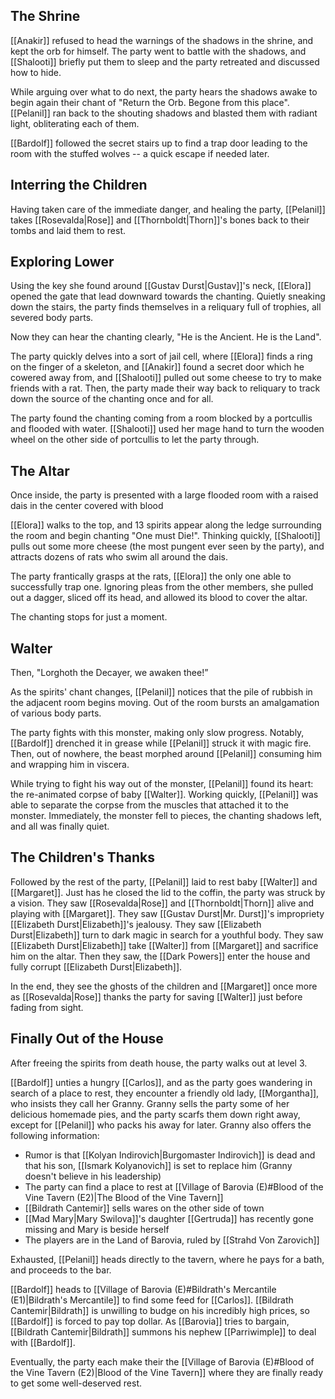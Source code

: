 ## The Shrine
[[Anakir]] refused to head the warnings of the shadows in the shrine, and kept the orb for himself. The party went to battle with the shadows, and [[Shalooti]] briefly put them to sleep and the party retreated and discussed how to hide.

While arguing over what to do next, the party hears the shadows awake to begin again their chant of "Return the Orb. Begone from this place". [[Pelanil]] ran back to the shouting shadows and blasted them with radiant light, obliterating each of them.

[[Bardolf]] followed the secret stairs up to find a trap door leading to the room with the stuffed wolves -- a quick escape if needed later.

## Interring the Children
Having taken care of the immediate danger, and healing the party, [[Pelanil]] takes [[Rosevalda|Rose]] and [[Thornboldt|Thorn]]'s bones back to their tombs and laid them to rest.

## Exploring Lower
Using the key she found around [[Gustav Durst|Gustav]]'s neck, [[Elora]] opened the gate that lead downward towards the chanting. Quietly sneaking down the stairs, the party finds themselves in a reliquary full of trophies, all severed body parts.

Now they can hear the chanting clearly, "He is the Ancient. He is the Land".

The party quickly delves into a sort of jail cell, where [[Elora]] finds a ring on the finger of a skeleton, and [[Anakir]] found a secret door which he cowered away from, and [[Shalooti]] pulled out some cheese to try to make friends with a rat. Then, the party made their way back to reliquary to track down the source of the chanting once and for all.

The party found the chanting coming from a room blocked by a portcullis and flooded with water. [[Shalooti]] used her mage hand to turn the wooden wheel on the other side of portcullis to let the party through.

## The Altar
Once inside, the party is presented with a large flooded room with a raised dais in the center covered with blood

[[Elora]] walks to the top, and 13 spirits appear along the ledge surrounding the room and begin chanting "One must Die!". Thinking quickly, [[Shalooti]] pulls out some more cheese (the most pungent ever seen by the party), and attracts dozens of rats who swim all around the dais.

The party frantically grasps at the rats, [[Elora]] the only one able to successfully trap one. Ignoring pleas from the other members, she pulled out a dagger, sliced off its head, and allowed its blood to cover the altar.

The chanting stops for just a moment.

## Walter
Then, "Lorghoth the Decayer, we awaken thee!”

As the spirits' chant changes, [[Pelanil]] notices that the pile of rubbish in the adjacent room begins moving. Out of the room bursts an amalgamation of various body parts.

The party fights with this monster, making only slow progress. Notably, [[Bardolf]] drenched it in grease while [[Pelanil]] struck it with magic fire. Then, out of nowhere, the beast morphed around [[Pelanil]] consuming him and wrapping him in viscera.

While trying to fight his way out of the monster, [[Pelanil]] found its heart: the re-animated corpse of baby [[Walter]]. Working quickly, [[Pelanil]] was able to separate the corpse from the muscles that attached it to the monster. Immediately, the monster fell to pieces, the chanting shadows left, and all was finally quiet.

## The Children's Thanks
Followed by the rest of the party, [[Pelanil]] laid to rest baby [[Walter]] and [[Margaret]]. Just has he closed the lid to the coffin, the party was struck by a vision. They saw [[Rosevalda|Rose]] and [[Thornboldt|Thorn]] alive and playing with [[Margaret]]. They saw [[Gustav Durst|Mr. Durst]]'s impropriety [[Elizabeth Durst|Elizabeth]]'s jealousy. They saw [[Elizabeth Durst|Elizabeth]] turn to dark magic in search for a youthful body. They saw [[Elizabeth Durst|Elizabeth]] take [[Walter]] from [[Margaret]] and sacrifice him on the altar. Then they saw, the [[Dark Powers]] enter the house and fully corrupt [[Elizabeth Durst|Elizabeth]].

In the end, they see the ghosts of the children and [[Margaret]] once more as [[Rosevalda|Rose]] thanks the party for saving [[Walter]] just before fading from sight.

## Finally Out of the House
After freeing the spirits from death house, the party walks out at level 3.

[[Bardolf]] unties a hungry [[Carlos]], and as the party goes wandering in search of a place to rest, they encounter a friendly old lady, [[Morgantha]], who insists they call her Granny. Granny sells the party some of her delicious homemade pies, and the party scarfs them down right away, except for [[Pelanil]] who packs his away for later. Granny also offers the following information:
- Rumor is that [[Kolyan Indirovich|Burgomaster Indirovich]] is dead and that his son, [[Ismark Kolyanovich]] is set to replace him (Granny doesn't believe in his leadership)
- The party can find a place to rest at [[Village of Barovia (E)#Blood of the Vine Tavern (E2)|The Blood of the Vine Tavern]]
- [[Bildrath Cantemir]] sells wares on the other side of town
- [[Mad Mary|Mary Swilova]]'s daughter [[Gertruda]] has recently gone missing and Mary is beside herself
- The players are in the Land of Barovia, ruled by [[Strahd Von Zarovich]]

Exhausted, [[Pelanil]] heads directly to the tavern, where he pays for a bath, and proceeds to the bar.

[[Bardolf]] heads to [[Village of Barovia (E)#Bildrath's Mercantile (E1)|Bildrath's Mercantile]] to find some feed for [[Carlos]]. [[Bildrath Cantemir|Bildrath]] is unwilling to budge on his incredibly high prices, so [[Bardolf]] is forced to pay top dollar. As [[Barovia]] tries to bargain, [[Bildrath Cantemir|Bildrath]] summons his nephew [[Parriwimple]] to deal with [[Bardolf]].

Eventually, the party each make their the [[Village of Barovia (E)#Blood of the Vine Tavern (E2)|Blood of the Vine Tavern]] where they are finally ready to get some well-deserved rest.
